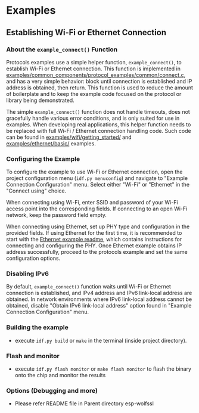 # Examples

## Establishing Wi-Fi or Ethernet Connection

### About the `example_connect()` Function

Protocols examples use a simple helper function, `example_connect()`, to establish Wi-Fi or Ethernet connection. This function is implemented in [examples/common_components/protocol_examples/common/connect.c](../common_components/protocol_examples_common/connect.c), and has a very simple behavior: block until connection is established and IP address is obtained, then return. This function is used to reduce the amount of boilerplate and to keep the example code focused on the protocol or library being demonstrated.

The simple `example_connect()` function does not handle timeouts, does not gracefully handle various error conditions, and is only suited for use in examples. When developing real applications, this helper function needs to be replaced with full Wi-Fi / Ethernet connection handling code. Such code can be found in [examples/wifi/getting_started/](../wifi/getting_started) and [examples/ethernet/basic/](../ethernet/basic) examples.

### Configuring the Example

To configure the example to use Wi-Fi or Ethernet connection, open the project configuration menu (`idf.py menuconfig`) and navigate to "Example Connection Configuration" menu. Select either "Wi-Fi" or "Ethernet" in the "Connect using" choice.

When connecting using Wi-Fi, enter SSID and password of your Wi-Fi access point into the corresponding fields. If connecting to an open Wi-Fi network, keep the password field empty.

When connecting using Ethernet, set up PHY type and configuration in the provided fields. If using Ethernet for the first time, it is recommended to start with the [Ethernet example readme](../ethernet/basic/README.md), which contains instructions for connecting and configuring the PHY. Once Ethernet example obtains IP address successfully, proceed to the protocols example and set the same configuration options.

### Disabling IPv6

By default, `example_connect()` function waits until Wi-Fi or Ethernet connection is established, and IPv4 address and IPv6 link-local address are obtained. In network environments where IPv6 link-local address cannot be obtained, disable "Obtain IPv6 link-local address" option found in "Example Connection Configuration" menu.

### Building the example
- execute `idf.py build` or `make` in the terminal (inside project directory).

### Flash and monitor
- execute `idf.py flash monitor` or `make flash monitor` to flash the binary onto the chip and monitor the results

### Options (Debugging and more)
- Please refer README file in Parent directory esp-wolfssl
